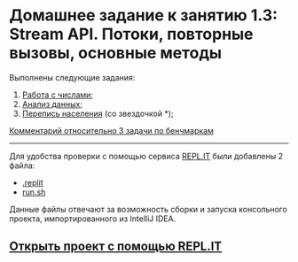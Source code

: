 # Домашнее задание к занятию 1.3: Stream API. Потоки, повторные вызовы, основные методы

Выполнены следующие задания:

1. [Работа с числами](./src/Task1/Main.java);
2. [Анализ данных](./src/Task2/Main.java);
3. [Перепись населения](./src/Task3/Main.java) (со звездочкой *);

[Комментарий относительно 3 задачи по бенчмаркам](./Task3.md)

---

Для удобства проверки с помощью сервиса [REPL.IT](repl.it) были добавлены 2 файла:
- [.replit](./.replit)
- [run.sh](./run.sh)

Данные файлы отвечают за возможность сборки и запуска консольного проекта, импортированного из IntelliJ IDEA.

## [Открыть проект с помощью REPL.IT](https://repl.it/github/Romakin/JHMW__TwentyTask)
